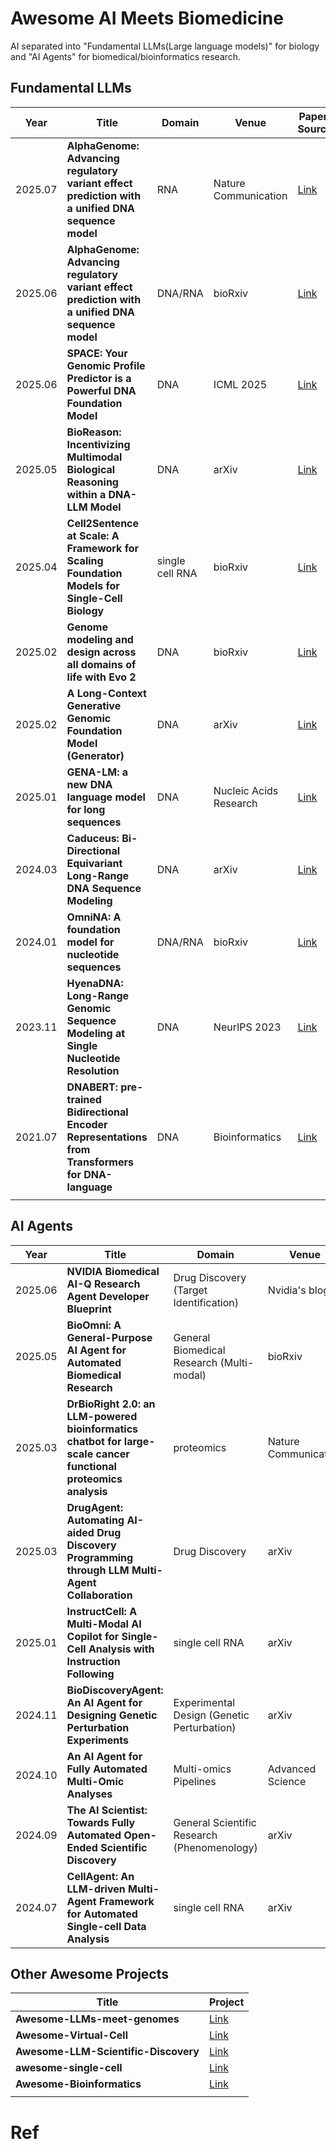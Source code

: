 # Awesome AI Meets Biomedicine

AI separated into "Fundamental LLMs(Large language models)" for biology and "AI Agents" for biomedical/bioinformatics research.



## Fundamental LLMs

| Year    | Title                                                        | Domain          | Venue                  | Paper/ Source                                                | Code/Product                                           |
| ------- | ------------------------------------------------------------ | --------------- | ---------------------- | ------------------------------------------------------------ | ------------------------------------------------------ |
| 2025.07 | **AlphaGenome: Advancing regulatory variant effect prediction with a unified DNA sequence model** | RNA             | Nature Communication   | [Link](https://www.nature.com/articles/s41467-025-60872-5)   | [Link](https://github.com/lbcb-sci/RiNALMo)            |
| 2025.06 | **AlphaGenome: Advancing regulatory variant effect prediction with a unified DNA sequence model** | DNA/RNA         | bioRxiv                | [Link](https://www.biorxiv.org/content/10.1101/2025.06.25.661532v1) | [Link](https://github.com/google-deepmind/alphagenome) |
| 2025.06 | **SPACE: Your Genomic Profile Predictor is a Powerful DNA Foundation Model** | DNA             | ICML 2025              | [Link](https://arxiv.org/abs/2506.01833)                     | [Link](https://github.com/YangLab/CSI)                 |
| 2025.05 | **BioReason: Incentivizing Multimodal Biological Reasoning within a DNA-LLM Model** | DNA             | arXiv                  | [Link](https://arxiv.org/abs/2505.23579)                     | [Link](https://github.com/bowang-lab/BioReason)        |
| 2025.04 | **Cell2Sentence at Scale: A Framework for Scaling Foundation Models for Single-Cell Biology** | single cell RNA | bioRxiv                | [Link](https://www.biorxiv.org/content/10.1101/2025.04.14.648850v1) | [Link](https://github.com/vandijklab/cell2sentence)    |
| 2025.02 | **Genome modeling and design across all domains of life with Evo 2** | DNA             | bioRxiv                | [Link](https://www.biorxiv.org/content/10.1101/2025.02.18.638918v1) | [Link](https://github.com/arcinstitute/evo2)           |
| 2025.02 | **A Long-Context Generative Genomic Foundation Model (Generator)** | DNA             | arXiv                  | [Link](https://arxiv.org/abs/2502.07272)                     | [Link](https://github.com/GenerTeam/GENERator)         |
| 2025.01 | **GENA-LM: a new DNA language model for long sequences**     | DNA             | Nucleic Acids Research | [Link](https://academic.oup.com/nar/article/53/2/gkae1310/7954523) | [Link](https://github.com/AIRI-Institute/GENA_LM)      |
| 2024.03 | **Caduceus: Bi-Directional Equivariant Long-Range DNA Sequence Modeling** | DNA             | arXiv                  | [Link](https://arxiv.org/abs/2403.03234)                     | [Link](https://caduceus-dna.github.io/)                |
| 2024.01 | **OmniNA: A foundation model for nucleotide sequences**      | DNA/RNA         | bioRxiv                | [Link](https://www.biorxiv.org/content/10.1101/2024.01.14.575543v1) |                                                        |
| 2023.11 | **HyenaDNA: Long-Range Genomic Sequence Modeling at Single Nucleotide Resolution** | DNA             | NeurIPS 2023           | [Link](https://papers.neurips.cc/paper_files/paper/2023/file/86ab6927ee4ae9bde4247793c46797c7-Paper-Conference.pdf) | [Link](https://github.com/HazyResearch/hyena-dna)      |
| 2021.07 | **DNABERT: pre-trained Bidirectional Encoder Representations from Transformers for DNA-language** | DNA             | Bioinformatics         | [Link](https://academic.oup.com/bioinformatics/article/37/15/2112/6128680) | [Link](https://github.com/jerryji1993/DNABERT)         |
|         |                                                              |                 |                        |                                                              |                                                        |

## AI Agents

| Year    | Title                                                        | Domain                                      | Venue                | Paper/Source                                                 | Code/Product                                                |
| ------- | ------------------------------------------------------------ | ------------------------------------------- | -------------------- | ------------------------------------------------------------ | ----------------------------------------------------------- |
| 2025.06 | **NVIDIA Biomedical AI-Q Research Agent Developer Blueprint** | Drug Discovery (Target Identification)      | Nvidia's blog        | [Link](https://build.nvidia.com/nvidia/biomedical-aiq-research-agent) | [Link](https://github.com/NVIDIA/BioNeMo)                   |
| 2025.05 | **BioOmni: A General-Purpose AI Agent for Automated Biomedical Research** | General Biomedical Research (Multi-modal)   | bioRxiv              | [Link](https://www.biorxiv.org/content/10.1101/2025.05.30.656746v1) | [Link](https://biomni.stanford.edu/)                        |
| 2025.03 | **DrBioRight 2.0: an LLM-powered bioinformatics chatbot for large-scale cancer functional proteomics analysis** | proteomics                                  | Nature Communication | [Link](https://www.nature.com/articles/s41467-025-57430-4)   | [Link](https://drbioright.org/)                             |
| 2025.03 | **DrugAgent: Automating AI-aided Drug Discovery Programming through LLM Multi-Agent Collaboration** | Drug Discovery                              | arXiv                | [Link](https://arxiv.org/abs/2411.15692)                     | [Link](https://anonymous.4open.science/r/drugagent-5C42/)   |
| 2025.01 | **InstructCell: A Multi-Modal AI Copilot for Single-Cell Analysis with Instruction Following** | single cell RNA                             | arXiv                | [Link](https://arxiv.org/abs/2501.08187)                     | [Link](https://github.com/zjunlp/InstructCell)              |
| 2024.11 | **BioDiscoveryAgent: An AI Agent for Designing Genetic Perturbation Experiments** | Experimental Design (Genetic Perturbation)  | arXiv                | [Link](https://arxiv.org/abs/2405.17631)                     | [Link](https://github.com/snap-stanford/BioDiscoveryAgent/) |
| 2024.10 | **An AI Agent for Fully Automated Multi-Omic Analyses**      | Multi-omics Pipelines                       | Advanced Science     | [Link](https://advanced.onlinelibrary.wiley.com/doi/10.1002/advs.202407094) | [Link](https://github.com/JoshuaChou2018/AutoBA)            |
| 2024.09 | **The AI Scientist: Towards Fully Automated Open-Ended Scientific Discovery** | General Scientific Research (Phenomenology) | arXiv                | [Link](https://arxiv.org/abs/2408.06292)                     | [Link](https://github.com/SakanaAI/AI-Scientist)            |
| 2024.07 | **CellAgent: An LLM-driven Multi-Agent Framework for Automated Single-cell Data Analysis** | single cell RNA                             | arXiv                | [Link](https://arxiv.org/abs/2407.09811)                     | [Link](http://cell.agent4science.cn/)                       |



## Other Awesome Projects

| Title                                | Project                                                      |
| ------------------------------------ | ------------------------------------------------------------ |
| **Awesome-LLMs-meet-genomes**        | [Link](https://github.com/ychuest/Awesome-LLMs-meet-genomes) |
| **Awesome-Virtual-Cell**             | [Link](https://github.com/Boom5426/Awesome-Virtual-Cell)     |
| **Awesome-LLM-Scientific-Discovery** | [Link](https://github.com/HKUST-KnowComp/Awesome-LLM-Scientific-Discovery) |
| **awesome-single-cell**              | [Link](https://github.com/seandavi/awesome-single-cell)      |
| **Awesome-Bioinformatics**           | [Link](https://github.com/danielecook/Awesome-Bioinformatics) |
|                                      |                                                              |



# Ref


